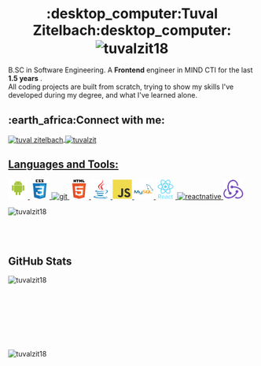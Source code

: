 <h1 align="center">:desktop_computer:Tuval Zitelbach:desktop_computer:
  <br/>
  <img src="https://komarev.com/ghpvc/?username=tuvalzit18&label=Profile%20views&color=0e75b6&style=flat" alt="tuvalzit18" align="center"/> 
</h1>


<p> 
  
B.SC in Software Engineering. A **Frontend** engineer in MIND CTI for the last **1.5 years** .</br>
All coding projects are built from scratch, trying to show my skills I've developed during my degree, and what I've learned alone.

</p>



<h2 align="left">:earth_africa:Connect with me:</h2>
<p align="left">
<a href="https://linkedin.com/in/tuval-zitelbach" target="blank"><img align="center" src="https://raw.githubusercontent.com/rahuldkjain/github-profile-readme-generator/master/src/images/icons/Social/linked-in-alt.svg" alt="tuval zitelbach" height="30" width="40" />
<a href="https://instagram.com/tuvalzit" target="blank"><img align="center" src="https://raw.githubusercontent.com/rahuldkjain/github-profile-readme-generator/master/src/images/icons/Social/instagram.svg" alt="tuvalzit" height="30" width="40" />

</p>
  <h2 align="left">Languages and Tools:</h2>
  <p align="left"> 
    <a href="https://developer.android.com" target="_blank" rel="noreferrer"> 
      <img src="https://raw.githubusercontent.com/devicons/devicon/master/icons/android/android-original-wordmark.svg" alt="android" width="40" height="40"/> </a>
    <a href="https://www.w3schools.com/css/" target="_blank" rel="noreferrer"> 
      <img src="https://raw.githubusercontent.com/devicons/devicon/master/icons/css3/css3-original-wordmark.svg" alt="css3" width="40" height="40"/> 
    </a> 
    <a href="https://git-scm.com/" target="_blank" rel="noreferrer"> 
      <img src="https://www.vectorlogo.zone/logos/git-scm/git-scm-icon.svg" alt="git" width="40" height="40"/> </a> 
    <a href="https://www.w3.org/html/" target="_blank" rel="noreferrer"> 
      <img src="https://raw.githubusercontent.com/devicons/devicon/master/icons/html5/html5-original-wordmark.svg" alt="html5" width="40" height="40"/> 
    </a> 
    <a href="https://www.java.com" target="_blank" rel="noreferrer">
      <img src="https://raw.githubusercontent.com/devicons/devicon/master/icons/java/java-original.svg" alt="java" width="40" height="40"/> 
    </a> 
    <a href="https://developer.mozilla.org/en-US/docs/Web/JavaScript" target="_blank" rel="noreferrer"> 
      <img src="https://raw.githubusercontent.com/devicons/devicon/master/icons/javascript/javascript-original.svg" alt="javascript" width="40" height="40"/> 
    </a> 
    <a href="https://www.mysql.com/" target="_blank" rel="noreferrer"> 
      <img src="https://raw.githubusercontent.com/devicons/devicon/master/icons/mysql/mysql-original-wordmark.svg" alt="mysql" width="40" height="40"/>
    </a> 
    <a href="https://reactjs.org/" target="_blank" rel="noreferrer"> 
      <img src="https://raw.githubusercontent.com/devicons/devicon/master/icons/react/react-original-wordmark.svg" alt="react" width="40" height="40"/> </a> <a href="https://reactnative.dev/" target="_blank" rel="noreferrer"> <img src="https://reactnative.dev/img/header_logo.svg" alt="reactnative" width="40" height="40"/> 
      </a> 
    <a href="https://redux.js.org" target="_blank" rel="noreferrer"> 
      <img src="https://raw.githubusercontent.com/devicons/devicon/master/icons/redux/redux-original.svg" alt="redux" width="40" height="40"/>
    </a> 
  </p>

<p><img align="left" src="https://github-readme-stats.vercel.app/api/top-langs?username=tuvalzit18&show_icons=true&locale=en&layout=compact&theme=radical" alt="tuvalzit18" /><br/><br/><br/><br/></p>
<h2 align="left">GitHub Stats</h2>
<p>&nbsp;<img align="left" src="https://github-readme-stats.vercel.app/api?username=tuvalzit18&show_icons=true&locale=en&theme=radical" alt="tuvalzit18" /><br/><br/><br/><br/><br/><br/><br/><br/></p>

<p><img align="left" src="https://github-readme-streak-stats.herokuapp.com/?user=tuvalzit18&theme=radical" alt="tuvalzit18" /></p>
